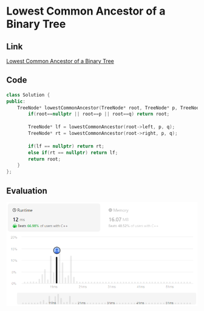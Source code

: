 # Lowest Common Ancestor of a Binary Tree
## Link
[Lowest Common Ancestor of a Binary Tree](https://leetcode.com/problems/lowest-common-ancestor-of-a-binary-tree/description/)

## Code
```cpp
class Solution {
public:
    TreeNode* lowestCommonAncestor(TreeNode* root, TreeNode* p, TreeNode* q) {
        if(root==nullptr || root==p || root==q) return root;

        TreeNode* lf = lowestCommonAncestor(root->left, p, q);
        TreeNode* rt = lowestCommonAncestor(root->right, p, q);

        if(lf == nullptr) return rt;
        else if(rt == nullptr) return lf;
        return root;
    }
};
```

## Evaluation
![Lowest Common Ancestor of a Binary Tree](./28_img.png)